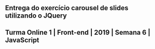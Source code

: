 ## Entrega do exercício carousel de slides utilizando o JQuery
## Turma Online 1 | Front-end | 2019 | Semana 6 | JavaScript